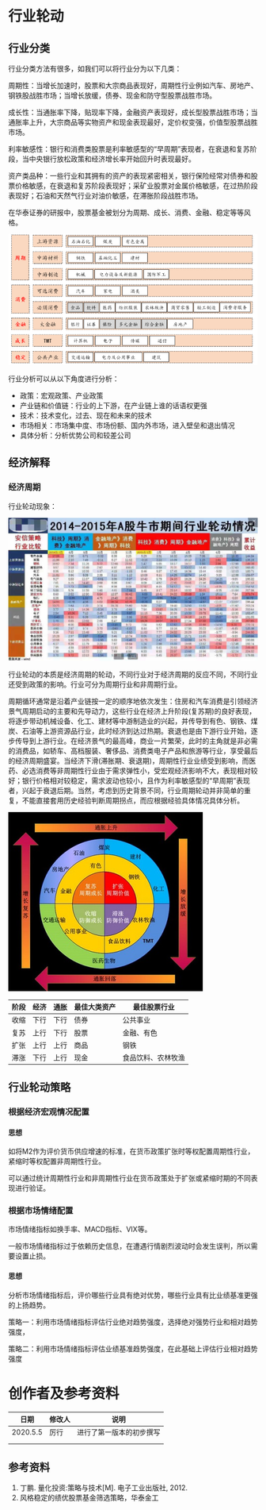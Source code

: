 # 行业轮动

## 行业分类

行业分类方法有很多，如我们可以将行业分为以下几类：

周期性：当增长加速时，股票和大宗商品表现好，周期性行业例如汽车、房地产、钢铁股战胜市场；当增长放缓，债券、现金和防守型股票战胜市场。

成长性：当通胀率下降，贴现率下降，金融资产表现好，成长型股票战胜市场；当通胀率上升，大宗商品等实物资产和现金表现最好，定价权变强，价值型股票战胜市场。

利率敏感性：银行和消费类股票是利率敏感型的“早周期”表现者，在衰退和复苏阶段，当中央银行放松政策和经济增长率开始回升时表现最好。

资产类品种：一些行业和其拥有的资产的表现紧密相关，银行保险经常对债券和股票价格敏感，在衰退和复苏阶段表现好；采矿业股票对金属价格敏感，在过热阶段表现好；石油和天然气行业对油价敏感，在滞胀阶段战胜市场。



在华泰证券的研报中，股票基金被划分为周期、成长、消费、金融、稳定等等风格。

![](./Figs/2.8_figure1.png)



行业分析可以从以下角度进行分析：

* 政策：宏观政策、产业政策
* 产业链和价值链：行业的上下游，在产业链上谁的话语权更强
* 技术：技术变化，过去、现在和未来的技术
* 市场相关：市场集中度、市场份额、国内外市场，进入壁垒和退出情况
* 具体分析：分析优势公司和较差公司





## 经济解释

### 经济周期

行业轮动现象：

![](./Figs/2.8_figure2.png)

行业轮动的本质是经济周期的轮动，不同行业对于经济周期的反应不同，不同行业还受到政策的影响。行业可分为周期行业和非周期行业。

周期循环通常是沿着产业链按一定的顺序地依次发生：住房和汽车消费是引领经济景气周期启动的主要和先导动力，这些行业在经济上升阶段(复苏期)的良好表现，将逐步带动机械设备、化工、建材等中游制造业的兴起，并传导到有色、钢铁、煤炭、石油等上游资源品行业，此时经济到达过热期。衰退也是由下游行业开始，逐步传导到上游行业。在经济景气的最高峰，商业一片繁荣，此时的主角就是非必需的消费品，如轿车、高档服装、奢侈品、消费类电子产品和旅游等行业，享受最后的经济周期盛宴。当经济下滑(滞胀期、衰退期)，周期性行业业绩受到影响，而医药、必选消费等非周期性行业由于需求弹性小，受宏观经济影响不大，表现相对较好；银行价格相对较稳定，需求波动也较小，且作为利率敏感型的“早周期”表现者，兴起于衰退后期。当然，考虑到历史背景不同，行业周期轮动并非简单的重复，不能直接套用历史经验判断周期拐点，而应根据经验具体情况具体分析。

![](./Figs/2.8_figure3.jpg)

| 阶段 | 经济 | 通胀 | 最佳大类资产 | 最佳股票行业       |
| ---- | ---- | ---- | ------------ | ------------------ |
| 收缩 | 下行 | 下行 | 债券         | 公共事业           |
| 复苏 | 上行 | 下行 | 股票         | 金融、有色         |
| 扩张 | 上行 | 上行 | 商品         | 钢铁               |
| 滞涨 | 下行 | 上行 | 现金         | 食品饮料、农林牧渔 |



## 行业轮动策略

### 根据经济宏观情况配置

#### 思想

如将M2作为评价货币供应增速的标准，在货币政策扩张时等权配置周期性行业，紧缩时等权配置非周期性行业。

可以通过统计周期性行业和非周期性行业在货币政策处于扩张或紧缩时期的不同表现进行验证。

### 根据市场情绪配置

市场情绪指标如换手率、MACD指标、VIX等。

一般市场情绪指标过于依赖历史信息，在遭遇行情剧烈波动时会发生误判，所以需要设置止损。

#### 思想

分析市场情绪指标后，评价哪些行业具有绝对优势，哪些行业具有比业绩基准更强的上扬趋势。

策略一：利用市场情绪指标评估行业绝对趋势强度，选择绝对强势行业和相对趋势强度，

策略二：利用市场情绪指标评估业绩基准趋势强度，在此基础上评估行业相对趋势强度



# 创作者及参考资料

| 日期     | 修改人 | 说明                     |
| -------- | ------ | ------------------------ |
| 2020.5.5 | 厉行   | 进行了第一版本的初步撰写 |
|          |        |                          |
|          |        |                          |



## 参考资料

1. 丁鹏. 量化投资:策略与技术[M]. 电子工业出版社, 2012.
2. 风格稳定的绩优股票基金筛选策略，华泰金工